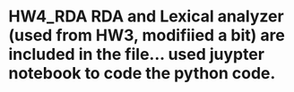 # HW4_RDA      RDA and Lexical analyzer (used from HW3, modifiied a bit) are included in the file... used juypter notebook to code the python code.
